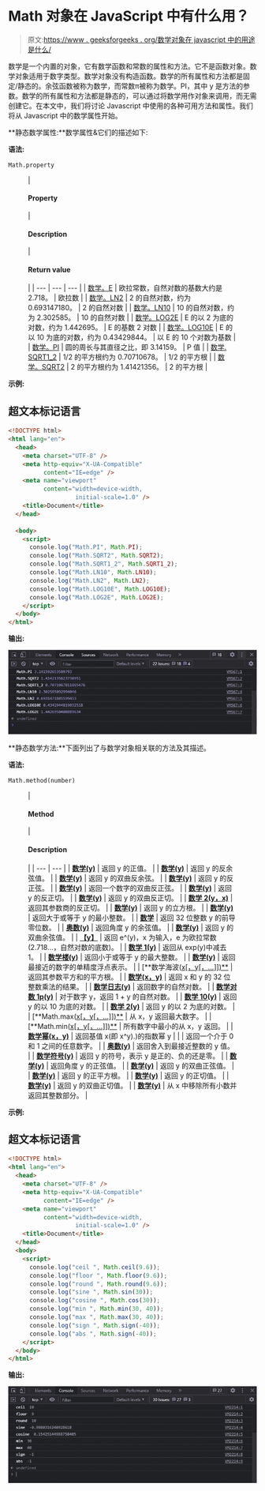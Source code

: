 # Math 对象在 JavaScript 中有什么用？

> 原文:[https://www . geeksforgeeks . org/数学对象在 javascript 中的用途是什么/](https://www.geeksforgeeks.org/what-is-the-use-of-math-object-in-javascript/)

数学是一个内置的对象，它有数学函数和常数的属性和方法。它不是函数对象。数学对象适用于数字类型。数学对象没有构造函数。数学的所有属性和方法都是固定/静态的。余弦函数被称为数学，而常数π被称为数学。PI，其中 y 是方法的参数。数学的所有属性和方法都是静态的，可以通过将数学用作对象来调用，而无需创建它。在本文中，我们将讨论 Javascript 中使用的各种可用方法和属性。我们将从 Javascript 中的数学属性开始。

**静态数学属性:**数学属性&它们的描述如下:

**语法:**

```html
Math.property
```

<figure class="table">

| 

#### Property

 | 

#### Description

 | 

#### Return value

 |
| --- | --- | --- |
| [数学。E](https://www.geeksforgeeks.org/javascript-math-e-function/) | 欧拉常数，自然对数的基数大约是 2.718。 | 欧拉数 |
| [数学。LN2](https://www.geeksforgeeks.org/javascript-math-ln2-property/) | 2 的自然对数，约为 0.693147180。 | 2 的自然对数 |
| [数学。LN10](https://www.geeksforgeeks.org/javascript-math-ln10-property/) | 10 的自然对数，约为 2.302585。 | 10 的自然对数 |
| [数学。LOG2E](https://www.geeksforgeeks.org/javascript-math-log2e-property/) | E 的以 2 为底的对数，约为 1.442695。 | E 的基数 2 对数 |
| [数学。LOG10E](https://www.geeksforgeeks.org/javascript-math-log10e-property/) | E 的以 10 为底的对数，约为 0.43429844。 | 以 E 的 10 个对数为基数 |
| [数学。PI](https://www.geeksforgeeks.org/javascript-math-pi-property/) | 圆的周长与其直径之比，即 3.14159。 | P 值 |
| [数学. SQRT1_2](https://www.geeksforgeeks.org/javascript-math-sqrt1_2-property/) | 1/2 的平方根约为 0.70710678。 | 1/2 的平方根 |
| [数学。SQRT2](https://www.geeksforgeeks.org/javascript-math-sqrt2-property/) | 2 的平方根约为 1.41421356。 | 2 的平方根 |

</figure>

**示例:**

## 超文本标记语言

```html
<!DOCTYPE html>
<html lang="en">
  <head>
    <meta charset="UTF-8" />
    <meta http-equiv="X-UA-Compatible" 
          content="IE=edge" />
    <meta name="viewport" 
          content="width=device-width, 
                   initial-scale=1.0" />
    <title>Document</title>
  </head>

  <body>
    <script>
      console.log("Math.PI", Math.PI);
      console.log("Math.SQRT2", Math.SQRT2);
      console.log("Math.SQRT1_2", Math.SQRT1_2);
      console.log("Math.LN10", Math.LN10);
      console.log("Math.LN2", Math.LN2);
      console.log("Math.LOG10E", Math.LOG10E);
      console.log("Math.LOG2E", Math.LOG2E);
    </script>
  </body>
</html>
```

**输出:**

![](img/cc73b9cf87779a4e1bdc77413760cbd2.png)

**静态数学方法:**下面列出了与数学对象相关联的方法及其描述。

**语法:**

```html
Math.method(number)
```

<figure class="table">

| 

#### Method

 | 

#### Description

 |
| --- | --- |
| [**数学(y)**](https://www.geeksforgeeks.org/javascript-math-abs-method/) | 返回 y 的正值。 |
| [**数学(y)**](https://www.geeksforgeeks.org/javascript-math-acos-method/) | 返回 y 的反余弦值。 |
| [**数学(y)**](https://www.geeksforgeeks.org/math-acosh-javascript/) | 返回 y 的双曲反余弦。 |
| [**数学(y)**](https://www.geeksforgeeks.org/javascript-math-asin-method/) | 返回 y 的反正弦。 |
| [**数学(y)**](https://www.geeksforgeeks.org/math-asinh-javascript/) | 返回一个数字的双曲反正弦。 |
| [**数学(y)**](https://www.geeksforgeeks.org/javascript-math-atan-method/) | 返回 y 的反正切。 |
| [**数学(y)**](https://www.geeksforgeeks.org/javascript-math-atanh-function/) | 返回 y 的双曲反正切。 |
| [**数学 2(y，x)**](https://www.geeksforgeeks.org/javascript-math-atan2-method/) | 返回其参数商的反正切。 |
| [**数学(y)**](https://www.geeksforgeeks.org/javascript-math-cbrt-method/) | 返回 y 的立方根。 |
| [**数学(y)**](https://www.geeksforgeeks.org/javascript-math-ceil-function/) | 返回大于或等于 y 的最小整数。 |
| [**数学**](https://www.geeksforgeeks.org/javascript-math-clz32-function/) | 返回 32 位整数 y 的前导零位数。 |
| [**奥数(y)**](https://www.geeksforgeeks.org/javascript-math-cos-method/) | 返回角度 y 的余弦值。 |
| [**数学(y)**](https://www.geeksforgeeks.org/javascript-math-cosh-method/) | 返回 y 的双曲余弦值。 |
| [**【y】**](https://www.geeksforgeeks.org/javascript-math-exp-method/) | 返回 e^(y)，x 为输入，e 为欧拉常数(2.718…，自然对数的底数)。 |
| [**数学 1(y)**](https://www.geeksforgeeks.org/javascript-math-expm1-function/) | 返回从 exp(y)中减去 1。 |
| [**数学楼(y)**](https://www.geeksforgeeks.org/javascript-math-floor-method/) | 返回小于或等于 y 的最大整数。 |
| [**数学(y)**](https://www.geeksforgeeks.org/javascript-math-fround-function/) | 返回最接近的数字的单精度浮点表示。 |
| [**数学海波([x[，y[，…]])**](https://www.geeksforgeeks.org/javascript-math-hypot-function/) | 返回其参数平方和的平方根。 |
| [**数学(x，y)**](https://www.geeksforgeeks.org/javascript-math-imul-function/) | 返回 x 和 y 的 32 位整数乘法的结果。 |
| [**数学日志(y)**](https://www.geeksforgeeks.org/javascript-math-log-method/) | 返回数字的自然对数。 |
| [**数学对数 1p(y)**](https://www.geeksforgeeks.org/javascript-math-log1p/) | 对于数字 y，返回 1 + y 的自然对数。 |
| [**数学 10(y)**](https://www.geeksforgeeks.org/javascript-math-log10-function/) | 返回 y 的以 10 为底的对数。 |
| [**数学 2(y)**](https://www.geeksforgeeks.org/javascript-math-log2-function/) | 返回 y 的以 2 为底的对数。 |
| [**Math.max([x[，y[，…]])**](https://www.geeksforgeeks.org/javascript-math-max-method/) | 从 x，y 返回最大数字。 |
| [**Math.min([x[，y[，…]])**](https://www.geeksforgeeks.org/javascript-math-min-method/) | 所有数字中最小的从 x，y 返回。 |
| [**数学幂(x，y)**](https://www.geeksforgeeks.org/javascript-math-pow-method/) | 返回基值 x(即 x^y).)的指数幂 y |
| [](https://www.geeksforgeeks.org/javascript-math-random-method/) | 返回一个介于 0 和 1 之间的任意数字。 |
| [**奥数(y)**](https://www.geeksforgeeks.org/javascript-math-round-function-2/) | 返回舍入到最接近整数的 y 值。 |
| [**数学符号(y)**](https://www.geeksforgeeks.org/javascript-math-sign-function/) | 返回 y 的符号，表示 y 是正的、负的还是零。 |
| [**数学(y)**](https://www.geeksforgeeks.org/javascript-math-sin-method/) | 返回角度 y 的正弦值。 |
| [**数学(y)**](https://www.geeksforgeeks.org/javascript-math-sinh-function/) | 返回 y 的双曲正弦值。 |
| [**数学(y)**](https://www.geeksforgeeks.org/javascript-math-sqrt-method/) | 返回 y 的正平方根。 |
| [**数学(y)**](https://www.geeksforgeeks.org/javascript-math-tan-method/) | 返回 y 的正切值。 |
| [**数学(y)**](https://www.geeksforgeeks.org/javascript-math-tanh-method/) | 返回 y 的双曲正切值。 |
| [**数学(y)**](https://www.geeksforgeeks.org/javascript-math-trunc-method/) | 从 x 中移除所有小数并返回其整数部分。 |

</figure>

**示例:**

## 超文本标记语言

```html
<!DOCTYPE html>
<html lang="en">
  <head>
    <meta charset="UTF-8" />
    <meta http-equiv="X-UA-Compatible" 
          content="IE=edge" />
    <meta name="viewport" 
          content="width=device-width, 
                   initial-scale=1.0" />
    <title>Document</title>
  </head>
  <body>
    <script>
      console.log("ceil ", Math.ceil(9.6));
      console.log("floor ", Math.floor(9.6));
      console.log("round ", Math.round(9.6));
      console.log("sine ", Math.sin(30));
      console.log("cosine ", Math.cos(30));
      console.log("min ", Math.min(30, 40));
      console.log("max ", Math.max(30, 40));
      console.log("sign ", Math.sign(-40));
      console.log("abs ", Math.sign(-40));
    </script>
  </body>
</html>
```

**输出:**

![](img/f1745bf1510f6c9d72feb38f6b96dc22.png)